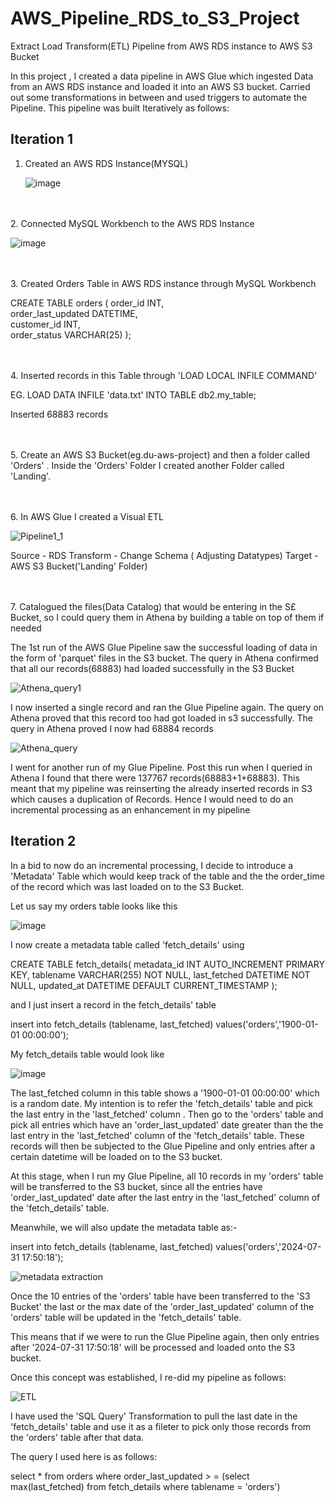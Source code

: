 # AWS_Pipeline_RDS_to_S3_Project
Extract Load Transform(ETL) Pipeline from AWS RDS instance to AWS S3 Bucket

In this project , I created a data pipeline in AWS Glue which ingested Data from an AWS RDS instance and loaded it into an AWS S3 bucket. Carried out some transformations in between and used triggers to automate the Pipeline. This pipeline was built Iteratively as follows:

## Iteration 1

1. Created an AWS RDS Instance(MYSQL)

   ![image](https://github.com/user-attachments/assets/929f9efe-6bcd-4de3-8591-9d297d63e36e)



\
\
2. Connected MySQL Workbench to the AWS RDS Instance

![image](https://github.com/user-attachments/assets/7a9f9e45-8705-451f-aedd-6a34032bda6a)


\
\
3. Created Orders Table in AWS RDS instance through MySQL Workbench



   CREATE TABLE orders (
    order_id INT,              
    order_last_updated DATETIME,          
    customer_id INT,               
    order_status VARCHAR(25)
);

\
\
4. Inserted records in this Table through 'LOAD LOCAL INFILE COMMAND'


   EG. LOAD DATA INFILE 'data.txt' INTO TABLE db2.my_table;

   Inserted 68883 records

\
\
5. Create an AWS S3 Bucket(eg.du-aws-project) and then a folder called 'Orders' . Inside the 'Orders' Folder I created another Folder called 'Landing'.

\
\
6. In AWS Glue I created a Visual ETL

![Pipeline1_1](https://github.com/user-attachments/assets/5706ba2e-a273-49cd-bcf0-05a0e9f0e7a0)

Source - RDS
Transform - Change Schema ( Adjusting Datatypes)
Target - AWS S3 Bucket('Landing' Folder) 

\
\
7. Catalogued the files(Data Catalog) that would be entering in the S£ Bucket, so I could query them in Athena by building a table on top of them if needed 

The 1st run of the AWS Glue Pipeline saw the successful loading of data in the form of 'parquet' files in the S3 bucket. The query in Athena confirmed that all our records(68883) had loaded successfully in the S3 Bucket

![Athena_query1](https://github.com/user-attachments/assets/48e23d0d-73e9-4a0f-9c5a-efdee255eecc)


I now inserted a single record and ran the Glue Pipeline again. The query on Athena proved that this record too had got loaded in s3 successfully. The query in Athena proved I now had 68884 records

![Athena_query](https://github.com/user-attachments/assets/b2e5a8aa-1ffb-4790-9e36-f3601ef3d5d7)


I went for another run of my Glue Pipeline. Post this run when I queried in Athena I found that there were 137767 records(68883+1+68883). This meant that my pipeline was reinserting the already inserted records in S3 which causes a duplication of Records. Hence I would need to do an incremental processing as an enhancement in my pipeline



## Iteration 2

In a bid to now do an incremental processing, I decide to introduce a 'Metadata' Table which would keep track of the table and the the order_time of the record which was last loaded on to the S3 Bucket.

Let us say my orders table looks like this 

![image](https://github.com/user-attachments/assets/2a66369f-1c1d-456c-a247-ec54d74254a8)

I now create a metadata table called 'fetch_details' using

CREATE TABLE fetch_details(
metadata_id INT AUTO_INCREMENT PRIMARY KEY,
tablename VARCHAR(255) NOT NULL,
last_fetched DATETIME NOT NULL,
updated_at DATETIME DEFAULT CURRENT_TIMESTAMP
);

and I just insert a record in the fetch_details' table 

insert into fetch_details (tablename, last_fetched) values('orders','1900-01-01 00:00:00');

My fetch_details table would look like

![image](https://github.com/user-attachments/assets/17e6a18d-eec1-4555-9e3b-41eb5db23b28)

The last_fetched column in this table shows a '1900-01-01 00:00:00' which is a random date. My intention is to refer the 'fetch_details' table and pick the last entry in the 'last_fetched' column . Then go to the 'orders' table and pick all entries which have an 'order_last_updated' date greater than the the last entry in the 'last_fetched' column of the 'fetch_details' table. These records will then be subjected to the Glue Pipeline and only entries after a certain datetime will be loaded on to the S3 bucket. 

At this stage, when I run my Glue Pipeline, all 10 records in my 'orders' table will be transferred to the S3 bucket, since all the entries have 'order_last_updated' date after the last entry in the 'last_fetched' column of the 'fetch_details' table.

Meanwhile, we will also update the metadata table as:- 

insert into fetch_details (tablename, last_fetched) values('orders','2024-07-31 17:50:18');


![metadata extraction](https://github.com/user-attachments/assets/54a6c811-c9da-4e11-ac6a-1194e3b58e51)

Once the 10 entries of the 'orders' table have been transferred to the 'S3 Bucket' the last or the max date of the 'order_last_updated' column of the 'orders' table will be updated in the 'fetch_details' table.

This means that if we were to run the Glue Pipeline again, then only entries after '2024-07-31 17:50:18' will be processed and loaded onto the S3 bucket.

Once this concept was established, I re-did my pipeline as follows:

![ETL](https://github.com/user-attachments/assets/0032316d-804e-4106-9198-f0e23269aaf2)

I have used the 'SQL Query' Transformation to pull the last date in the 'fetch_details' table and use it as a fileter to pick only those records from the 'orders' table after that data.

The query I used here is as follows:

select * from orders where order_last_updated > = (select max(last_fetched) from fetch_details where tablename = 'orders')








